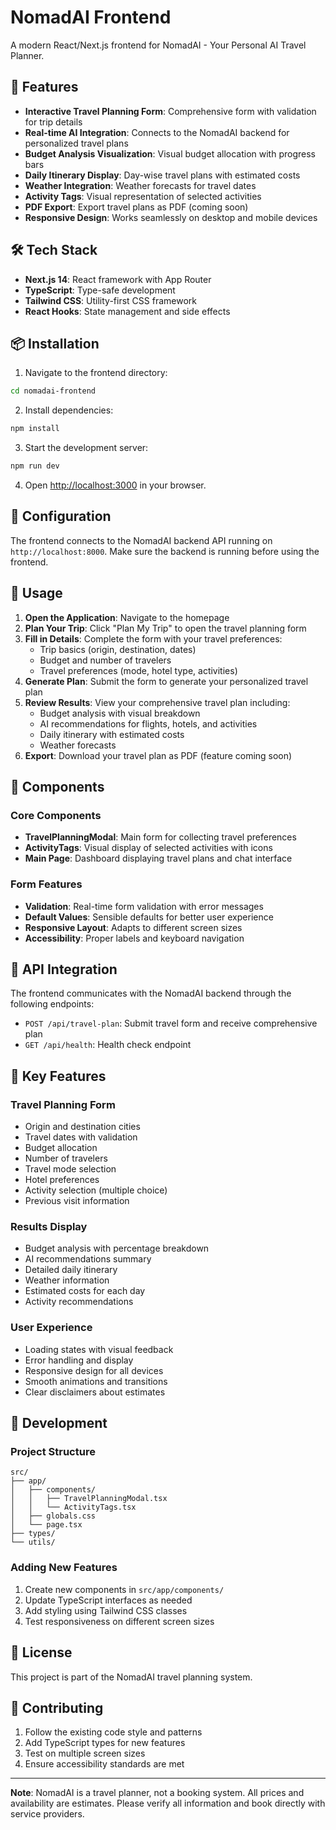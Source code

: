 # NomadAI Frontend

A modern React/Next.js frontend for NomadAI - Your Personal AI Travel Planner.

## 🚀 Features

- **Interactive Travel Planning Form**: Comprehensive form with validation for trip details
- **Real-time AI Integration**: Connects to the NomadAI backend for personalized travel plans
- **Budget Analysis Visualization**: Visual budget allocation with progress bars
- **Daily Itinerary Display**: Day-wise travel plans with estimated costs
- **Weather Integration**: Weather forecasts for travel dates
- **Activity Tags**: Visual representation of selected activities
- **PDF Export**: Export travel plans as PDF (coming soon)
- **Responsive Design**: Works seamlessly on desktop and mobile devices

## 🛠️ Tech Stack

- **Next.js 14**: React framework with App Router
- **TypeScript**: Type-safe development
- **Tailwind CSS**: Utility-first CSS framework
- **React Hooks**: State management and side effects

## 📦 Installation

1. Navigate to the frontend directory:
```bash
cd nomadai-frontend
```

2. Install dependencies:
```bash
npm install
```

3. Start the development server:
```bash
npm run dev
```

4. Open [http://localhost:3000](http://localhost:3000) in your browser.

## 🔧 Configuration

The frontend connects to the NomadAI backend API running on `http://localhost:8000`. Make sure the backend is running before using the frontend.

## 📱 Usage

1. **Open the Application**: Navigate to the homepage
2. **Plan Your Trip**: Click "Plan My Trip" to open the travel planning form
3. **Fill in Details**: Complete the form with your travel preferences:
   - Trip basics (origin, destination, dates)
   - Budget and number of travelers
   - Travel preferences (mode, hotel type, activities)
4. **Generate Plan**: Submit the form to generate your personalized travel plan
5. **Review Results**: View your comprehensive travel plan including:
   - Budget analysis with visual breakdown
   - AI recommendations for flights, hotels, and activities
   - Daily itinerary with estimated costs
   - Weather forecasts
6. **Export**: Download your travel plan as PDF (feature coming soon)

## 🎨 Components

### Core Components

- **TravelPlanningModal**: Main form for collecting travel preferences
- **ActivityTags**: Visual display of selected activities with icons
- **Main Page**: Dashboard displaying travel plans and chat interface

### Form Features

- **Validation**: Real-time form validation with error messages
- **Default Values**: Sensible defaults for better user experience
- **Responsive Layout**: Adapts to different screen sizes
- **Accessibility**: Proper labels and keyboard navigation

## 🔗 API Integration

The frontend communicates with the NomadAI backend through the following endpoints:

- `POST /api/travel-plan`: Submit travel form and receive comprehensive plan
- `GET /api/health`: Health check endpoint

## 🎯 Key Features

### Travel Planning Form
- Origin and destination cities
- Travel dates with validation
- Budget allocation
- Number of travelers
- Travel mode selection
- Hotel preferences
- Activity selection (multiple choice)
- Previous visit information

### Results Display
- Budget analysis with percentage breakdown
- AI recommendations summary
- Detailed daily itinerary
- Weather information
- Estimated costs for each day
- Activity recommendations

### User Experience
- Loading states with visual feedback
- Error handling and display
- Responsive design for all devices
- Smooth animations and transitions
- Clear disclaimers about estimates

## 🚧 Development

### Project Structure
```
src/
├── app/
│   ├── components/
│   │   ├── TravelPlanningModal.tsx
│   │   └── ActivityTags.tsx
│   ├── globals.css
│   └── page.tsx
├── types/
└── utils/
```

### Adding New Features
1. Create new components in `src/app/components/`
2. Update TypeScript interfaces as needed
3. Add styling using Tailwind CSS classes
4. Test responsiveness on different screen sizes

## 📄 License

This project is part of the NomadAI travel planning system.

## 🤝 Contributing

1. Follow the existing code style and patterns
2. Add TypeScript types for new features
3. Test on multiple screen sizes
4. Ensure accessibility standards are met

---

**Note**: NomadAI is a travel planner, not a booking system. All prices and availability are estimates. Please verify all information and book directly with service providers.
